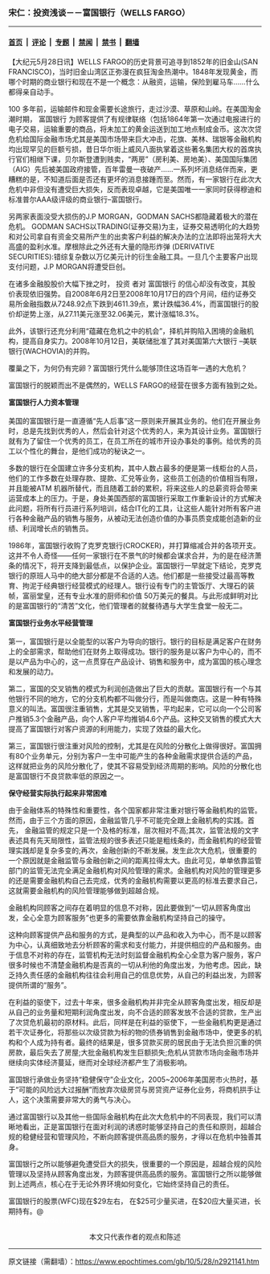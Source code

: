 ### 宋仁：投资浅谈－－富国银行（WELLS FARGO）

---

#### [首页](../../../..?n2921141) &nbsp;|&nbsp; [评论](../../../../../epoch-comment?n2921141) &nbsp;|&nbsp; [专题](../../../../../epoch-special?n2921141) &nbsp;|&nbsp; [禁闻](../../../../../epoch-news?n2921141) &nbsp;|&nbsp; [禁书](../../../../../books?n2921141) &nbsp;|&nbsp; [翻墙](https://github.com/gfw-breaker/nogfw/blob/master/README.md?n2921141)


<div class="post_content" id="artbody" itemprop="articleBody">
 <!-- article content begin -->
 <p>
  【大纪元5月28日讯】WELLS FARGO的历史背景可追寻到1852年的旧金山(SAN FRANCISCO)，当时旧金山湾区正弥漫在疯狂淘金热潮中。1848年发现黄金，而哪个时期的商业银行和现在不是一个概念：从融资，运输，保险到雇马车……什么都得亲自动手。
 </p>
 <p>
  100 多年前，运输邮件和现金需要长途旅行，走过沙漠、草原和山岭。在美国淘金潮时期，
  <ok href="https://www.epochtimes.com/gb/tag/%E5%AF%8C%E5%9B%BD%E9%93%B6%E8%A1%8C.html">
   富国银行
  </ok>
  为顾客提供了有规律联络（包括1864年第一次通过电报进行的电子交易，运输重要的商品，将未加工的黄金运送到加工地点制成金币。这次次贷危机给国际金融市场尤其是美国市场带来巨大冲击，花旗、美林、瑞银等金融机构均出现罕见的巨额亏损，昔日华尔街上威风八面执掌着这些著名集团大权的首席执行官们相继下课，贝尔斯登遭到贱卖，“两房”（房利美、房地美）、美国国际集团（AIG）先后被美国政府接管，百年雷曼一夜破产……一系列坏消息结伴而来，更糟糕的是，不知道后面是否还有更坏的消息接踵而至。然而，有一家银行在此次大危机中非但没有遭受巨大损失，反而表现卓越，它是美国唯一一家同时获得穆迪和标准普尔AAA级评级的商业银行–富国银行。
 </p>
 <p>
  另两家表面没受大损伤的J.P MORGAN，GODMAN SACHS都隐藏着极大的潜在危机。 GODMAN SACHS以TRADING(证券交易)为主，证券交易透明化的大趋势和对公司拿自有资金交易所产生的出卖客户利益的解决办法的立法即将出笼将大大高盛的盈利水准。摩根除此之外还有大量的隐形炸弹 (DERIVATIVE SECURITIES):错综复杂数以万亿美元计的衍生金融工具。一旦几个主要客户出现支付问题，J.P MORGAN将遭受巨创。
 </p>
 <p>
  在诸多金融股股价大幅下挫之时，
  <ok href="https://www.epochtimes.com/gb/tag/%E6%8A%95%E8%B5%84.html">
   投资
  </ok>
  者对
  <ok href="https://www.epochtimes.com/gb/tag/%E5%AF%8C%E5%9B%BD%E9%93%B6%E8%A1%8C.html">
   富国银行
  </ok>
  的信心却没有改变，其股价表现依旧强势。自2008年6月2日至2008年10月17日的四个月间，纽约证券交易所金融指数从7248.92点下跌到4611.39点，累计跌幅36.4%，而富国银行的股价却逆势上涨，从27.11美元涨至32.06美元，累计涨幅18.3%。
 </p>
 <p>
  此外，该银行还充分利用“蕴藏在危机之中的机会”，择机并购陷入困境的金融机构，提高自身实力。2008年10月12日，美联储批准了其对美国第六大银行 –美联银行(WACHOVIA)的并购。
 </p>
 <p>
  覆巢之下，为何仍有完卵？富国银行凭什么能够顶住这场百年一遇的大危机？
 </p>
 <p>
  富国银行的脱颖而出不是偶然的，WELLS FARGO的经营在很多方面有独到之处。
 </p>
 <p>
  <b>
   富国银行人力资本管理
   <br/>
  </b>
  <br/>
  美国的富国银行是一直遵循“先人后事”这一原则来开展其业务的。他们在开展业务时，总是先找到优秀的人，然后会针对这个优秀的人，来为其设计业务。富国银行就有为了留住一个优秀的员工，在员工所在的城市开设办事处的事例。给优秀的员工以个性化的舞台，是他们成功的秘诀之一。
 </p>
 <p>
  多数的银行在全国建立许多分支机构，其中人数占最多的便是第一线柜台的人员，他们的工作多数在处理存款、提款、汇兑等业务，这些员工创造的价值相当有限，并且能被ATM 机器所替代，而且随着工龄的累积，将来这些人的总薪资将会带来运营成本上的压力。于是，身处美国西部的富国银行采取工作重新设计的方式解决此问题，将所有行员进行系列培训，结合IT化的工具，让这些人能针对所有客户进行各种金融产品的销售与服务，从被动无法创造价值的办事员质变成能创造新的业绩、利润增长点的销售员。
 </p>
 <p>
  1986年，富国银行收购了克罗克银行(CROCKER)，并打算缩减合并的各项开支。这并不令人奇怪——任何一家银行在不景气的时候都会谋求合并，为的是在经济萧条的情况下，将开支降到最低点，以保护企业。富国银行一早就定下结论，克罗克银行的原班人马中的绝大部分都是不合适的人选。他们都是一些接受过最高等教育、拘泥于经典银行经营模式的经理人。银行设有专门的主管饭厅、大理石的装帧，富丽堂皇，还有专业水准的厨师和价值 50万美元的餐具。与此形成鲜明对比的是富国银行的“清苦”文化，他们管理者的就餐待遇与大学生食堂一般无二。
 </p>
 <p>
  <b>
   富国银行业务水平经营管理
   <br/>
  </b>
  <br/>
  第一，富国银行是以全能型的以客户为导向的银行。银行的目标是满足客户在财务上的全部需求，帮助他们在财务上取得成功。银行的服务是以客户为中心的，而不是以产品为中心的，这一点贯穿在产品设计、销售和服务中，成为富国的核心理念和发展的动力。
 </p>
 <p>
  第二，富国的交叉销售的模式为利润创造做出了巨大的贡献。富国银行有一个与其他银行不同的地方，它的分支机构都不叫做分行，而是叫做商店。这是一种有特殊意义的叫法。富国很注重销售，尤其是交叉销售，平均起来，它可以向一个公司客户推销5.3个金融产品，向个人客户平均推销4.6个产品。这种交叉销售的模式大大提高了富国银行对客户资源的利用能力，实现了效益的最大化。
 </p>
 <p>
  第三，富国银行很注重对风险的控制，尤其是在风险的分散化上做得很好。富国拥有80个业务单元，分别为客户一生中可能产生的各种金融需求提供合适的产品，这样就把业务的风险分散化了，使其不容易受到经济周期的影响。风险的分散化也是富国银行不良贷款率低的原因之一。
 </p>
 <p>
  <b>
   保守经营实际执行起来非常困难
  </b>
 </p>
 <p>
  由于金融体系的特殊性和重要性，各个国家都非常注重对银行等金融机构的监管。然而，由于三个方面的原因，金融监管几乎不可能完全跟上金融机构的实践。首先， 金融监管的规定只是一个及格的标准，层次相对不高;其次，监管法规的文字表述具有先天局限性，监管法规的很多表述只能是粗线条的，而金融机构的经营管理实践却是复杂多变的;再次，金融创新的不断发展。发生此次大危机，很重要的一个原因就是金融监管与金融创新之间的距离拉得太大。由此可见，单单依靠监管部门的监管无法完全满足金融机构对风险管理的需求。金融机构对风险的管理更多的还是需要金融机构自己去完成，优秀的金融机构需要以更高的标准去要求自己，这就需要金融机构的风险管理能够做到超越合规。
 </p>
 <p>
  金融机构同顾客之间存在着明显的信息不对称，因此要做到“一切从顾客角度出发，全心全意为顾客服务”也更多的需要依靠金融机构坚持自己的操守。
 </p>
 <p>
  这种向顾客提供产品和服务的方式，是典型的以产品和收入为中心，而不是以顾客为中心，认真细致地去分析顾客的需求和支付能力，并提供相应的产品和服务。由于信息不对称的存在，监管机构无法时刻监督金融机构全心全意为客户服务，客户很多时候也不清楚金融机构是否真的一切从利他的角度出发，为他考虑。因此，缺乏持久责任感的金融机构往往会利用自己的信息优势，从自己的利益出发，为顾客提供所谓的“服务”。
 </p>
 <p>
  在利益的驱使下，过去十年来，很多金融机构并非完全从顾客角度出发，相反却是从自己的业务量和短期利润角度出发，向不合适的顾客发放不合适的贷款，生产出了次贷危机最初的原材料。此后，同样是在利益的驱使下，一些金融机构更是通过若干次证券化，将那些以次级贷款为标的物的债券销售到金融市场中，使更多的机构和个人成为持有者。最终的结果是，很多贷款买房的居民由于无法负担沉重的供房款，最后失去了房屋;大批金融机构发生巨额损失;危机从贷款市场向金融市场并继续向实体经济蔓延，继而对全球经济都产生了消极影响。
 </p>
 <p>
  富国银行承做业务坚持“稳健保守”企业文化，2005~2006年美国房市火热时，基于“可能的风险远大过报酬”而放弃次级房贷与房贷资产证券化业务，将商机拱手让人，这个决策需要非常大的勇气与决心。
 </p>
 <p>
  通过富国银行以及其他一些国际金融机构在此次大危机中的不同表现，我们可以清晰地看出，正是富国银行在面对利润的诱惑时能够坚持自己的责任和原则，超越合规的稳健经营和管理风险，不断向顾客提供高品质的服务，才得以在危机中独善其身。
 </p>
 <p>
  富国银行之所以能够避免遭受巨大的损失，很重要的一个原因是，超越合规的风险管理以及坚持从顾客角度出发，为顾客提供高品质的服务。富国银行之所以能够做到上述两点，核心在于无论外界环境如何变化，它始终坚持自己的责任。
 </p>
 <p>
  富国银行的股票(WFC)现在$29左右， 在$25可少量买进，在$20应大量买进，长期持有。@
  <br/>
  <font color="#ffffff">
   (http://www.dajiyuan.com)
  </font>
  <br/>
  <center>
   <font class="GY13">
    本文只代表作者的观点和陈述
   </font>
  </center>
 </p>
 <!-- article content end -->
 <div id="below_article_ad">
 </div>
</div>


---

原文链接（需翻墙）：https://www.epochtimes.com/gb/10/5/28/n2921141.htm